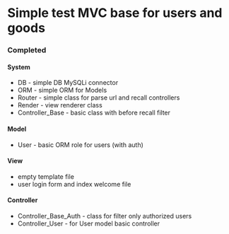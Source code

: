 Simple test MVC base for users and goods
========================================

### Completed

#### System
- DB - simple DB MySQLi connector
- ORM - simple ORM for Models
- Router - simple class for parse url and recall controllers
- Render - view renderer class  
- Controller_Base - basic class with before recall filter

#### Model
- User - basic ORM role for users (with auth)

#### View
- empty template file
- user login form and index welcome file

#### Controller
- Controller_Base_Auth - class for filter only authorized users
- Controller_User - for User model basic controller